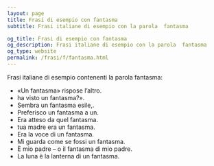 ```yaml
---
layout: page
title: Frasi di esempio con fantasma 
subtitle: Frasi italiane di esempio con la parola  fantasma

og_title: Frasi di esempio con fantasma 
og_description: Frasi italiane di esempio con la parola  fantasma
og_type: website
permalink: /frasi/f/fantasma.html
---
```


Frasi italiane di esempio contenenti la parola fantasma:


- «Un fantasma» rispose l’altro.
- ha visto un fantasma?».
- Sembra un fantasma esile,.
- Preferisco un fantasma a un.
- Era atteso da quel fantasma.
- tua madre era un fantasma.
- Era la voce di un fantasma.
- Mi guarda come se fossi un fantasma.
- È mio padre – o il fantasma di mio padre.
- La luna è la lanterna di un fantasma.
